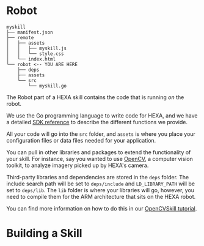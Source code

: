 # Robot

```
myskill
├── manifest.json
├── remote
│   ├── assets
│   │   ├── myskill.js
│   │   └── style.css
│   └── index.html
└── robot <-- YOU ARE HERE
    ├── deps 
    ├── assets
    └── src
        └── myskill.go
```

The Robot part of a HEXA skill contains the code that is running _on_ the robot.

We use the Go programming language to write code for HEXA, and we have a detailed [SDK reference](/APIReference/robotpart.md) to describe the different functions we provide.

All your code will go into the `src` folder, and `assets` is where you place your configuration files or data files needed for your application.

You can pull in other libraries and packages to extend the functionality of your skill. For instance, say you wanted to use [OpenCV](http://opencv.org/), a computer vision toolkit, to analyze imagery picked up by HEXA's camera.

Third-party libraries and dependencies are stored in the `deps` folder. The include search path will be set to `deps/include` and `LD_LIBRARY_PATH` will be set to `deps/lib`. The `lib` folder is where your libraries will go, however, you need to compile them for the ARM architecture that sits on the HEXA robot.

You can find more information on how to do this in our [OpenCVSkill tutorial](/Development/opencv.md).

# Building a Skill





